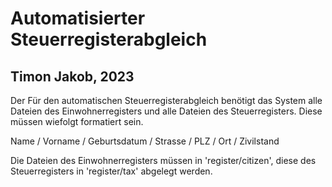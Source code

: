 # Automatisierter Steuerregisterabgleich
## Timon Jakob, 2023

Der Für den automatischen Steuerregisterabgleich benötigt das System alle Dateien des Einwohnerregisters und alle Dateien des Steuerregisters. Diese müssen wiefolgt formatiert sein.

Name / Vorname / Geburtsdatum / Strasse / PLZ / Ort / Zivilstand

Die Dateien des Einwohnerregisters müssen in 'register/citizen', diese des Steuerregisters in 'register/tax' abgelegt werden.

